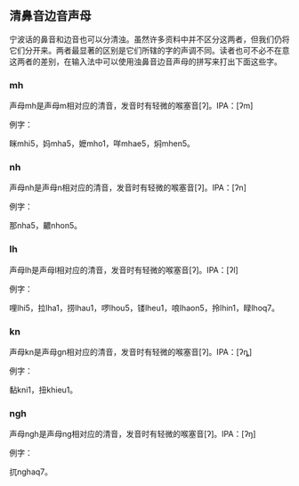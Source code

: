 ## 清鼻音边音声母

宁波话的鼻音和边音也可以分清浊。虽然许多资料中并不区分这两者，但我们仍将它们分开来。两者最显著的区别是它们所辖的字的声调不同。读者也可不必不在意这两者的差别，在输入法中可以使用浊鼻音边音声母的拼写来打出下面这些字。

### mh

声母mh是声母m相对应的清音，发音时有轻微的喉塞音\[ʔ\]。IPA：\[ʔm\]

例字：

眯mhi5，妈mha5，嬷mho1，咩mhae5，焖mhen5。

### nh

声母nh是声母n相对应的清音，发音时有轻微的喉塞音\[ʔ\]。IPA：\[ʔn\]

例字：

那nha5，齈nhon5。

### lh

声母lh是声母l相对应的清音，发音时有轻微的喉塞音\[ʔ\]。IPA：\[ʔl\]

例字：

哩lhi5，拉lha1，捞lhau1，啰lhou5，镂lheu1，哴lhaon5，拎lhin1，睩lhoq7。

### kn

声母kn是声母gn相对应的清音，发音时有轻微的喉塞音\[ʔ\]。IPA：\[ʔȵ\]

例字：

黏kni1，扭khieu1。

### ngh

声母ngh是声母ng相对应的清音，发音时有轻微的喉塞音\[ʔ\]。IPA：\[ʔŋ\]

例字：

扤nghaq7。